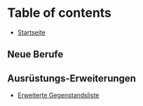 # Table of contents

* [Startseite](README.md)

## Neue Berufe

## Ausrüstungs-Erweiterungen

* [Erweiterte Gegenstandsliste](README.md)